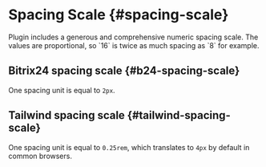 ---
---
<script setup>
import { inject, computed } from 'vue';

const presetSize = inject('presetSize');

const b24Spacing = [
	'none',
	'3xs', '2xs', '2xs2', 'xs', 'xs2',
	'sm', 'sm2',
	'md', 'md2',
	'lg', 'lg2',
	'xl', 'xl2', '2xl', '3xl', '4xl', '5xl', '6xl', '7xl', '8xl'
];

const b24Size = computed(() => {
	const result = [];
	
	Object.entries(presetSize.theme.spacing).forEach(([title, value]) => {
		if(!b24Spacing.includes(title)){ return }
		result.push({
			title,
			value
		});
		
		if(title === 'none')
		{
			result.push({
				title: 'px',
				value: '1px'
			});
		}
	
	});
	
	return result
});

const tailwindSize = computed(() => {
	const result = [];
	
	const keysOrder = ['0', 'px', '0.5', '1', '1.5', '2', '2.5', '3', '3.5'];
	keysOrder.forEach(title => {
		result.push({
			title,
			value: presetSize.theme.spacing[title]
		});
	});
	
	Object.entries(presetSize.theme.spacing).forEach(([title, value]) => {
		if(b24Spacing.includes(title)){ return }
		else if(keysOrder.includes(title)){ return }
		
		result.push({
			title,
			value
		});
	});

	return result
});
</script>

# Spacing Scale {#spacing-scale}

<div class="header-info">
	<div class="header-info-descr">
		<div>
			Plugin includes a generous and comprehensive numeric spacing scale. The values are proportional, so `16` is twice as much spacing as `8` for example.
		</div>
		<div class="header-info-nav">
			<ShTailwindCssLink
				to="https://tailwindcss.com/docs/customizing-spacing"
			/>
		</div>
	</div>
</div>

## Bitrix24 spacing scale {#b24-spacing-scale}

One spacing unit is equal to `2px`.

<SpacingScale :list="b24Size" :color="'#8E52EC'" />

## Tailwind spacing scale {#tailwind-spacing-scale}

One spacing unit is equal to `0.25rem`, which translates to `4px` by default in common browsers.

<SpacingScale :list="tailwindSize" :color="'#B095DC'" />